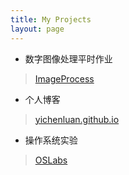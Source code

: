 ```yaml
---
title: My Projects
layout: page
---
```


- 数字图像处理平时作业

> [ImageProcess](https://github.com/yichenluan/ImageProcess)

- 个人博客

> [yichenluan.github.io](https://github.com/yichenluan/yichenluan.github.io)

- 操作系统实验

> [OSLabs](https://github.com/yichenluan/OSLab)
